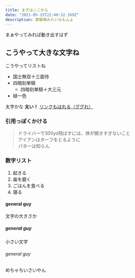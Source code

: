 ```yaml
---
title: まずはここから
date: "2021-05-15T22:40:32.169Z"
description: 実験場みたいなもんよ
---
```


まぁやってみれば動き出すはず

## こうやって大きな文字ね

こうやってリストね

- 国士無双十三面待
- 四暗刻単騎
  - 四暗刻単騎＋大三元
- 緑一色

太字かな **太い！**
[リンクもはれる（ググれ）](http://google.com)

### 引用っぽくかける

>ドライバーで300yd飛ばすには、体が開きすぎないこと<br>
>アイアンはターフをとるように<br>
>パターは知らん<br>

### 数字リスト

1.  起きる
2.  歯を磨く
3.  ごはんを食べる
4.  寝る

#### general guy
文字の大きさか

##### general guy
小さい文字
###### general guy
めちゃちいさいやん
